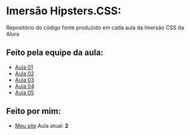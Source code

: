 # Imersão Hipsters.CSS:

Repositório do código fonte produzido em cada aula da Imersão CSS da Alura

## Feito pela equipe da aula:
* [Aula 01](https://github.com/caelum/imersaocss/archive/aula1.zip)
* [Aula 02](https://github.com/caelum/imersaocss/archive/aula2.zip)
* [Aula 03](https://github.com/caelum/imersaocss/archive/aula3.zip)
* [Aula 04](https://github.com/caelum/imersaocss/archive/aula4.zip)
* [Aula 05](https://github.com/caelum/imersaocss/archive/aula5.zip)

## Feito por mim: 
* [Meu site](https://github.com/caelum/imersaocss/archive/meu-site.zip)
Aula atual: **2**
